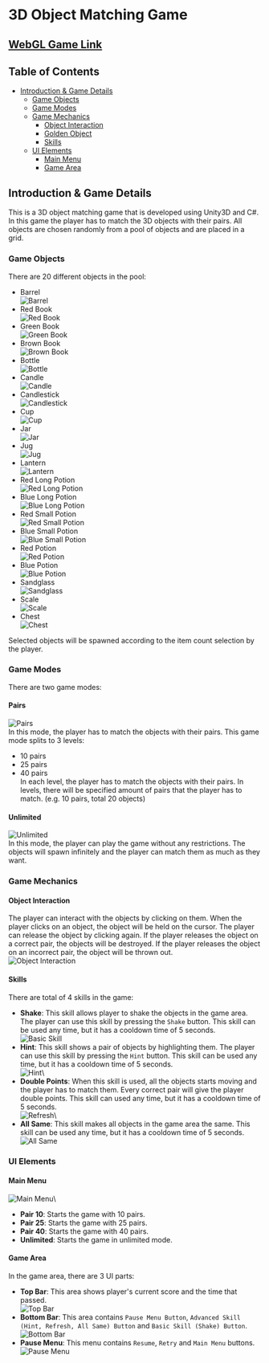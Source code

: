 # 3D Object Matching Game

## [**WebGL Game Link**](https://tancperin.github.io/bakircay-2024-gd-220601125/)

## Table of Contents
- [Introduction & Game Details](#introduction--game-details)
    - [Game Objects](#game-objects)
    - [Game Modes](#game-modes)
    - [Game Mechanics](#game-mechanics)
        - [Object Interaction](#object-interaction)
        - [Golden Object](#golden-object)
        - [Skills](#skills)
    - [UI Elements](#ui-elements)
        - [Main Menu](#main-menu)
        - [Game Area](#game-area)

## Introduction & Game Details
This is a 3D object matching game that is developed using Unity3D and C#. 
In this game the player has to match the 3D objects with their pairs.
All objects are chosen randomly from a pool of objects and are placed in a grid.

### Game Objects
There are 20 different objects in the pool:
- Barrel\
![Barrel](Images/Barrel.png)
- Red Book\
![Red Book](Images/RedBook.png)
- Green Book\
![Green Book](Images/GreenBook.png)
- Brown Book\
![Brown Book](Images/BrownBook.png)
- Bottle\
![Bottle](Images/Bottle.png)
- Candle\
![Candle](Images/Candle.png)
- Candlestick\
![Candlestick](Images/Candlestick.png)
- Cup\
![Cup](Images/Cup.png)
- Jar\
![Jar](Images/Jar.png)
- Jug\
![Jug](Images/Jug.png)
- Lantern\
![Lantern](Images/Lantern.png)
- Red Long Potion\
![Red Long Potion](Images/LongPotionRed.png)
- Blue Long Potion\
![Blue Long Potion](Images/LongPotionBlue.png)
- Red Small Potion\
![Red Small Potion](Images/SmallPotionRed.png)
- Blue Small Potion\
![Blue Small Potion](Images/SmallPotionBlue.png)
- Red Potion\
![Red Potion](Images/PotionRed.png)
- Blue Potion\
![Blue Potion](Images/PotionBlue.png)
- Sandglass\
![Sandglass](Images/Sandglass.png)
- Scale\
![Scale](Images/Scale.png)
- Chest\
![Chest](Images/Chest.png)

Selected objects will be spawned according to the item count selection by the player.

### Game Modes
There are two game modes:
#### Pairs
![Pairs](Images/PairMode.png)\
In this mode, the player has to match the objects with their pairs. This game mode splits to 3 levels:
- 10 pairs
- 25 pairs
- 40 pairs\
In each level, the player has to match the objects with their pairs. In levels, there will be specified amount of pairs that the player has to match. (e.g. 10 pairs, total 20 objects)
#### Unlimited
![Unlimited](Images/UnlimitedMode.png)\
In this mode, the player can play the game without any restrictions. The objects will spawn infinitely and the player can match them as much as they want.

### Game Mechanics
#### Object Interaction
The player can interact with the objects by clicking on them. When the player clicks on an object, the object will be held on the cursor. The player can release the object by clicking again. If the player releases the object on a correct pair, the objects will be destroyed. If the player releases the object on an incorrect pair, the object will be thrown out.\
![Object Interaction](Images/ObjectInteraction.gif)

#### Skills
There are total of 4 skills in the game:
- **Shake**: This skill allows player to shake the objects in the game area. The player can use this skill by pressing the `Shake` button. This skill can be used any time, but it has a cooldown time of 5 seconds.\
![Basic Skill](Images/ShakeSkill.gif)
- **Hint**: This skill shows a pair of objects by highlighting them. The player can use this skill by pressing the `Hint` button. This skill can be used any time, but it has a cooldown time of 5 seconds.\
![Hint](Images/HintSkill.gif)\
- **Double Points**: When this skill is used, all the objects starts moving and the player has to match them. Every correct pair will give the player double points. This skill can used any time, but it has a cooldown time of 5 seconds.\
![Refresh](Images/DoublePointsSkill.gif)\
- **All Same**: This skill makes all objects in the game area the same. This skill can be used any time, but it has a cooldown time of 5 seconds.\
![All Same](Images/AllSameSkill.gif)


### UI Elements
#### Main Menu
![Main Menu](Images/MainMenu.png)\
- **Pair 10**: Starts the game with 10 pairs.
- **Pair 25**: Starts the game with 25 pairs.
- **Pair 40**: Starts the game with 40 pairs.
- **Unlimited**: Starts the game in unlimited mode.
#### Game Area
In the game area, there are 3 UI parts:
- **Top Bar**: This area shows player's current score and the time that passed.\
![Top Bar](Images/TopBar.gif)
- **Bottom Bar**: This area contains `Pause Menu Button`, `Advanced Skill (Hint, Refresh, All Same) Button` and `Basic Skill (Shake) Button`.\
![Bottom Bar](Images/BottomBar.png)
- **Pause Menu**: This menu contains `Resume`, `Retry` and `Main Menu` buttons.\
![Pause Menu](Images/PauseMenu.png)
